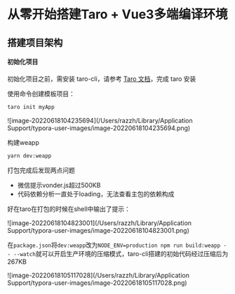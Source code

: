 # 从零开始搭建Taro + Vue3多端编译环境

## 搭建项目架构

#### 初始化项目

初始化项目之前，需安装 taro-cli，请参考 [Taro 文档](https://taro-docs.jd.com/taro/docs/GETTING-STARTED)，完成 taro 安装

使用命令创建模板项目：

```bash
taro init myApp
```

![image-20220618104235694](/Users/razzh/Library/Application Support/typora-user-images/image-20220618104235694.png)

构建weapp

```bash
yarn dev:weapp
```

打包完成后发现两点问题

+ 微信提示vonder.js超过500KB
+ 代码依赖分析一直处于loading，无法查看主包的依赖构成

好在taro在打包的时候在shell中输出了提示：

![image-20220618104823001](/Users/razzh/Library/Application Support/typora-user-images/image-20220618104823001.png)

在`package.json`将`dev:weapp`改为`NODE_ENV=production npm run build:weapp -- --watch`就可以开启生产环境的压缩模式，taro-cli搭建的初始代码经过压缩后为267KB

![image-20220618105117028](/Users/razzh/Library/Application Support/typora-user-images/image-20220618105117028.png)
